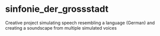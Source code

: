 # sinfonie_der_grossstadt
Creative project simulating speech resembling a language (German) and creating a soundscape from multiple simulated voices
